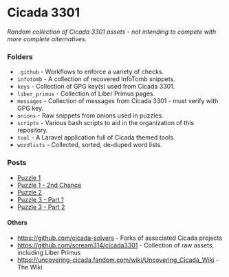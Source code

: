 # Cicada 3301
_Random collection of Cicada 3301 assets - not intending to compete with more complete alternatives._

### Folders

 * `.github` - Workflows to enforce a variety of checks.
 * `infotomb` - A collection of recovered InfoTomb snippets.
 * `keys` - Collection of GPG key(s) used from Cicada 3301.
 * `liber_primus` - Collection of Liber Primus pages.
 * `messages` - Collection of messages from Cicada 3301 - must verify with GPG key.
 * `onions` - Raw snippets from onions used in puzzles.
 * `scripts` - Various bash scripts to aid in the organization of this repository.
 * `tool` - A Laravel application full of Cicada themed tools.
 * `wordlists` - Collected, sorted, de-duped word lists.

### Posts

 * [Puzzle 1](https://connortumbleson.com/2019/09/30/the-cicada-3301-mystery/)
 * [Puzzle 1 - 2nd Chance](https://connortumbleson.com/2021/04/12/the-cicada-3301-mystery-puzzle-1-extra/)
 * [Puzzle 2](https://connortumbleson.com/2021/01/25/the-cicada-3301-mystery-puzzle-2/)
 * [Puzzle 3 - Part 1](https://connortumbleson.com/2021/02/15/the-cicada-3301-mystery-puzzle-3-part1/)
 * [Puzzle 3 - Part 2](https://connortumbleson.com/2024/02/05/the-cicada-3301-mystery-puzzle-3-solve-part-2/)

#### Others

 * https://github.com/cicada-solvers - Forks of associated Cicada projects
 * https://github.com/scream314/cicada3301 - Collection of raw assets, including Liber Primus
 * https://uncovering-cicada.fandom.com/wiki/Uncovering_Cicada_Wiki - The Wiki
